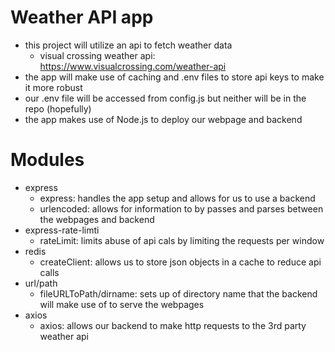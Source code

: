 # Weather API app
- this project will utilize an api to fetch weather data
  - visual crossing weather api: https://www.visualcrossing.com/weather-api
- the app will make use of caching and .env files to store api keys to make it more robust
- our .env file will be accessed from config.js but neither will be in the repo (hopefully)
- the app makes use of Node.js to deploy our webpage and backend

# Modules
- express
  - express: handles the app setup and allows for us to use a backend
  - urlencoded: allows for information to by passes and parses between the webpages and backend
- express-rate-limti
  - rateLimit: limits abuse of api cals by limiting the requests per window
- redis
  - createClient: allows us to store json objects in a cache to reduce api calls
- url/path
  - fileURLToPath/dirname: sets up of directory name that the backend will make use of to serve the webpages
- axios
  - axios: allows our backend to make http requests to the 3rd party weather api